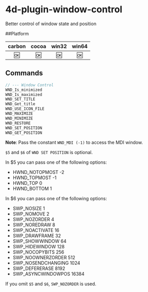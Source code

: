 # 4d-plugin-window-control
Better control of window state and position

##Platform

| carbon | cocoa | win32 | win64 |
|:------:|:-----:|:---------:|:---------:|
|🆗|🆗|🆗|🆗|

Commands
---

```c
// --- Window Control
WND_Is_minimized
WND_Is_maximized
WND_SET_TITLE
WND_Get_title
WND_USE_ICON_FILE
WND_MAXIMIZE
WND_MINIMIZE
WND_RESTORE
WND_SET_POSITION
WND_GET_POSITION
```

**Note**: Pass the constant ``WND_MDI (-1)`` to access the MDI window.

``$5`` and ``$6`` of ``WND SET POSITION`` is optional. 

In $5 you can pass one of the following options: 

* HWND_NOTOPMOST -2
* HWND_TOPMOST -1
* HWND_TOP 0
* HWND_BOTTOM 1

In $6 you can pass one of the following options: 

* SWP_NOSIZE 1
* SWP_NOMOVE 2
* SWP_NOZORDER 4
* SWP_NOREDRAW 8
* SWP_NOACTIVATE 16
* SWP_DRAWFRAME 32
* SWP_SHOWWINDOW 64
* SWP_HIDEWINDOW 128
* SWP_NOCOPYBITS 256
* SWP_NOOWNERZORDER 512
* SWP_NOSENDCHANGING 1024
* SWP_DEFERERASE 8192
* SWP_ASYNCWINDOWPOS 16384
 
If you omit ``$5`` and ``$6``, ``SWP_NOZORDER`` is used.
